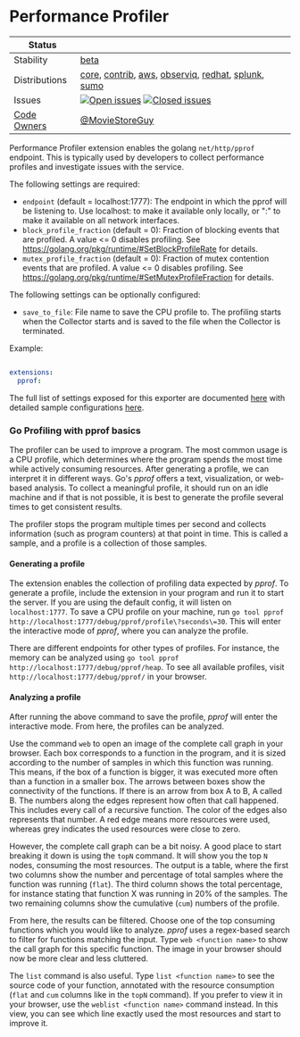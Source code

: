 # Performance Profiler

<!-- status autogenerated section -->
| Status        |           |
| ------------- |-----------|
| Stability     | [beta]  |
| Distributions | [core], [contrib], [aws], [observiq], [redhat], [splunk], [sumo] |
| Issues        | [![Open issues](https://img.shields.io/github/issues-search/open-telemetry/opentelemetry-collector-contrib?query=is%3Aissue%20is%3Aopen%20label%3Aextension%2Fpprof%20&label=open&color=orange&logo=opentelemetry)](https://github.com/open-telemetry/opentelemetry-collector-contrib/issues?q=is%3Aopen+is%3Aissue+label%3Aextension%2Fpprof) [![Closed issues](https://img.shields.io/github/issues-search/open-telemetry/opentelemetry-collector-contrib?query=is%3Aissue%20is%3Aclosed%20label%3Aextension%2Fpprof%20&label=closed&color=blue&logo=opentelemetry)](https://github.com/open-telemetry/opentelemetry-collector-contrib/issues?q=is%3Aclosed+is%3Aissue+label%3Aextension%2Fpprof) |
| [Code Owners](https://github.com/open-telemetry/opentelemetry-collector-contrib/blob/main/CONTRIBUTING.md#becoming-a-code-owner)    | [@MovieStoreGuy](https://www.github.com/MovieStoreGuy) |

[beta]: https://github.com/open-telemetry/opentelemetry-collector#beta
[core]: https://github.com/open-telemetry/opentelemetry-collector-releases/tree/main/distributions/otelcol
[contrib]: https://github.com/open-telemetry/opentelemetry-collector-releases/tree/main/distributions/otelcol-contrib
[aws]: https://github.com/aws-observability/aws-otel-collector
[observiq]: https://github.com/observIQ/observiq-otel-collector
[redhat]: https://github.com/os-observability/redhat-opentelemetry-collector
[splunk]: https://github.com/signalfx/splunk-otel-collector
[sumo]: https://github.com/SumoLogic/sumologic-otel-collector
<!-- end autogenerated section -->

Performance Profiler extension enables the golang `net/http/pprof` endpoint.
This is typically used by developers to collect performance profiles and
investigate issues with the service.

The following settings are required:

- `endpoint` (default = localhost:1777): The endpoint in which the pprof will
be listening to. Use localhost:<port> to make it available only locally, or
":<port>" to make it available on all network interfaces.
- `block_profile_fraction` (default = 0): Fraction of blocking events that
are profiled. A value <= 0 disables profiling. See
https://golang.org/pkg/runtime/#SetBlockProfileRate for details.
- `mutex_profile_fraction` (default = 0): Fraction of mutex contention
events that are profiled. A value <= 0 disables profiling. See
https://golang.org/pkg/runtime/#SetMutexProfileFraction for details.

The following settings can be optionally configured:

- `save_to_file`: File name to save the CPU profile to. The profiling starts when the
Collector starts and is saved to the file when the Collector is terminated.

Example:
```yaml

extensions:
  pprof:
```

The full list of settings exposed for this exporter are documented [here](./config.go)
with detailed sample configurations [here](./testdata/config.yaml).


### Go Profiling with pprof basics

The profiler can be used to improve a program.
The most common usage is a CPU profile, which determines where the program spends the most time while actively consuming resources.
After generating a profile, we can interpret it in different ways.
Go's _pprof_ offers a text, visualization, or web-based analysis.
To collect a meaningful profile, it should run on an idle machine and if that is not possible, it is best to generate the profile several times to get consistent results.

The profiler stops the program multiple times per second and collects information (such as program counters) at that point in time.
This is called a sample, and a profile is a collection of those samples.

#### Generating a profile
The extension enables the collection of profiling data expected by _pprof_.
To generate a profile, include the extension in your program and run it to start the server.
If you are using the default config, it will listen on `localhost:1777`.
To save a CPU profile on your machine, run `go tool pprof http://localhost:1777/debug/pprof/profile\?seconds\=30`.
This will enter the interactive mode of _pprof_, where you can analyze the profile.

There are different endpoints for other types of profiles.
For instance, the memory can be analyzed using `go tool pprof http://localhost:1777/debug/pprof/heap`.
To see all available profiles, visit `http://localhost:1777/debug/pprof/` in your browser.

#### Analyzing a profile

After running the above command to save the profile, _pprof_ will enter the interactive mode.
From here, the profiles can be analyzed.

Use the command `web` to open an image of the complete call graph in your browser.
Each box corresponds to a function in the program, and it is sized according to the number of samples in which this function was running.
This means, if the box of a function is bigger, it was executed more often than a function in a smaller box.
The arrows between boxes show the connectivity of the functions.
If there is an arrow from box A to B, A called B.
The numbers along the edges represent how often that call happened.
This includes every call of a recursive function.
The color of the edges also represents that number.
A red edge means more resources were used, whereas grey indicates the used resources were close to zero.

However, the complete call graph can be a bit noisy.
A good place to start breaking it down is using the `topN` command.
It will show you the top `N` nodes, consuming the most resources.
The output is a table, where the first two columns show the number and percentage of total samples where the function was running (`flat`).
The third column shows the total percentage, for instance stating that function X was running in 20% of the samples.
The two remaining columns show the cumulative (`cum`) numbers of the profile.

From here, the results can be filtered.
Choose one of the top consuming functions which you would like to analyze.
_pprof_ uses a regex-based search to filter for functions matching the input.
Type `web <function name>` to show the call graph for this specific function.
The image in your browser should now be more clear and less cluttered.

The `list` command is also useful.
Type `list <function name>` to see the source code of your function, annotated with the resource consumption (`flat` and `cum` columns like in the `topN` command).
If you prefer to view it in your browser, use the `weblist <function name>` command instead.
In this view, you can see which line exactly used the most resources and start to improve it.

